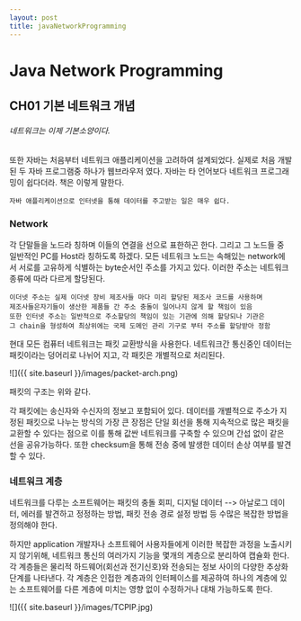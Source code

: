 ```yaml
---
layout: post
title: javaNetworkProgramming
---
```


# Java Network Programming

## CH01 기본 네트워크 개념
###### 네트워크는 이제 기본소양이다.
또한 자바는 처음부터 네트워크 애플리케이션을 고려하여 설계되었다. 실제로 처음 개발된 두 자바 프로그램중 하나가 웹브라우저 였다. 자바는 타 언어보다 네트워크 프로그래밍이 쉽다더라. 책은 이렇게 말한다. 
```
자바 애플리케이션으로 인터넷을 통해 데이터를 주고받는 일은 매우 쉽다.
```
### Network
각 단말들을 노드라 칭하며 이들의 연결을 선으로 표한하곤 한다. 그리고 그 노드들 중 일반적인 PC를 Host라 칭하도록 하겠다.
모든 네트워크 노드는 속해있는 network에서 서로를 고유하게 식별하는 byte순서인 주소를 가지고 있다.
이러한 주소는 네트워크 종류에 따라 다르게 할당된다.
```
이더넷 주소는 실제 이더넷 장비 제조사들 마다 미리 할당된 제조사 코드를 사용하며
제조사들은자기들이 생산한 제품들 간 주소 충돌이 일어나지 않게 할 책임이 있음
또한 인터넷 주소는 일반적으로 주소할당의 책임이 있는 기관에 의해 할당되나 기관은
그 chain을 형성하여 최상위에는 국제 도메인 관리 기구로 부터 주소를 할당받아 정함
```

현대 모든 컴퓨터 네트워크는 패킷 교환방식을 사용한다. 네트워크간 통신중인 데이터는 패킷이라는 덩어리로 나뉘어 지고, 각 패킷은 개별적으로 처리된다.

![]({{ site.baseurl }}/images/packet-arch.png)

패킷의 구조는 위와 같다.

각 패킷에는 송신자와 수신자의 정보고 포함되어 있다. 데이터를 개별적으로 주소가 지정된 패킷으로 나누는 방식의 가장 큰 장점은 단일 회선을 통해 지속적으로 많은 패킷을 교환할 수 있다는 점으로 이를 통해 값싼 네트워크를 구축할 수 있으며 간섭 없이 같은 선을 공유가능하다. 또한 checksum을 통해 전송 중에 발생한 데이터 손상 여부를 발견할 수 있다.

### 네트워크 계층
네트워크를 다루는 소프트웨어는 패킷의 충돌 회피, 디지털 데이터 --> 아날로그 데이터, 에러를 발견하고 정정하는 방법, 패킷 전송 경로 설정 방법 등 수많은 복잡한 방법을 정의해야 한다.

하지만 application 개발자나 소프트웨어 사용자들에게 이러한 복잡한 과정을 노출시키지 않기위해, 네트워크 통신의 여러가지 기능을 몇개의 계층으로 분리하여 캡슐화 한다. 각 계층들은 물리적 하드웨어(회선과 전기신호)와 전송되는 정보 사이의 다양한 추상화 단계를 나타낸다. 각 계층은 인접한 계층과의 인터페이스를 제공하여 하나의 계층에 있는 소프트웨어를 다른 계층에 미치는 영향 없이 수정하거나 대채 가능하도록 한다.

![]({{ site.baseurl }}/images/TCPIP.jpg)
